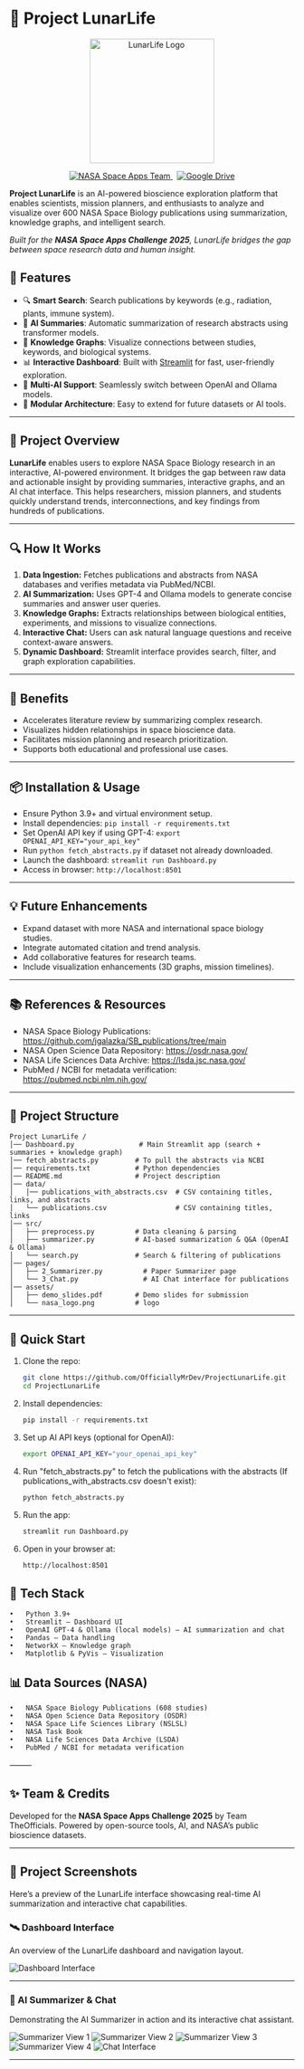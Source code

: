 # 🚀 Project LunarLife

<div align="center">
  <img src="assets/logorm.png" alt="LunarLife Logo" width="220" />
</div>

<div align="center" style="margin-top: 1em; margin-bottom: 1em;">
  <a href="https://www.spaceappschallenge.org/2025/find-a-team/the-officials/?tab=details" target="_blank">
    <img alt="NASA Space Apps Team" src="https://img.shields.io/badge/Team-NASA%20Space%20Apps-blue?logo=nasa&logoColor=white&style=for-the-badge">
  </a>
  &nbsp;
  <a href="https://drive.google.com/drive/folders/1_wZlx6Gok_gQpxq_MUXj3_VlhsbM8SDd?usp=sharing" target="_blank">
    <img alt="Google Drive" src="https://img.shields.io/badge/Google%20Drive-Project%20Files-green?logo=google-drive&logoColor=white&style=for-the-badge">
  </a>
</div>

**Project LunarLife** is an AI-powered bioscience exploration platform that enables scientists, mission planners, and enthusiasts to analyze and visualize over 600 NASA Space Biology publications using summarization, knowledge graphs, and intelligent search.

_Built for the **NASA Space Apps Challenge 2025**, LunarLife bridges the gap between space research data and human insight._


## 🌌 Features

- 🔍 **Smart Search**: Search publications by keywords (e.g., radiation, plants, immune system).
- 📝 **AI Summaries**: Automatic summarization of research abstracts using transformer models.
- 🧠 **Knowledge Graphs**: Visualize connections between studies, keywords, and biological systems.
- 📊 **Interactive Dashboard**: Built with [Streamlit](https://streamlit.io) for fast, user-friendly exploration.
- 🚀 **Multi-AI Support**: Seamlessly switch between OpenAI and Ollama models.
- 🧩 **Modular Architecture**: Easy to extend for future datasets or AI tools.

---

## 📖 Project Overview

**LunarLife** enables users to explore NASA Space Biology research in an interactive, AI-powered environment. It bridges the gap between raw data and actionable insight by providing summaries, interactive graphs, and an AI chat interface. This helps researchers, mission planners, and students quickly understand trends, interconnections, and key findings from hundreds of publications.

---

## 🔍 How It Works

1. **Data Ingestion:** Fetches publications and abstracts from NASA databases and verifies metadata via PubMed/NCBI.
2. **AI Summarization:** Uses GPT-4 and Ollama models to generate concise summaries and answer user queries.
3. **Knowledge Graphs:** Extracts relationships between biological entities, experiments, and missions to visualize connections.
4. **Interactive Chat:** Users can ask natural language questions and receive context-aware answers.
5. **Dynamic Dashboard:** Streamlit interface provides search, filter, and graph exploration capabilities.

---

## 🌟 Benefits

- Accelerates literature review by summarizing complex research.
- Visualizes hidden relationships in space bioscience data.
- Facilitates mission planning and research prioritization.
- Supports both educational and professional use cases.

---

## 📦 Installation & Usage

- Ensure Python 3.9+ and virtual environment setup.
- Install dependencies: `pip install -r requirements.txt`
- Set OpenAI API key if using GPT-4: `export OPENAI_API_KEY="your_api_key"`
- Run `python fetch_abstracts.py` if dataset not already downloaded.
- Launch the dashboard: `streamlit run Dashboard.py`
- Access in browser: `http://localhost:8501`

---

## 💡 Future Enhancements

- Expand dataset with more NASA and international space biology studies.
- Integrate automated citation and trend analysis.
- Add collaborative features for research teams.
- Include visualization enhancements (3D graphs, mission timelines).

---

## 📚 References & Resources

- NASA Space Biology Publications: https://github.com/jgalazka/SB_publications/tree/main
- NASA Open Science Data Repository: https://osdr.nasa.gov/
- NASA Life Sciences Data Archive: https://lsda.jsc.nasa.gov/
- PubMed / NCBI for metadata verification: https://pubmed.ncbi.nlm.nih.gov/

---

## 📂 Project Structure

```
Project LunarLife /
│── Dashboard.py                # Main Streamlit app (search + summaries + knowledge graph)
│── fetch_abstracts.py         # To pull the abstracts via NCBI
│── requirements.txt           # Python dependencies
│── README.md                  # Project description
│── data/
│   │── publications_with_abstracts.csv  # CSV containing titles, links, and abstracts
│   └── publications.csv                 # CSV containing titles, links
│── src/
│   ├── preprocess.py          # Data cleaning & parsing
│   ├── summarizer.py          # AI-based summarization & Q&A (OpenAI & Ollama)
│   └── search.py              # Search & filtering of publications
│── pages/
│   ├── 2_Summarizer.py          # Paper Summarizer page
│   └── 3_Chat.py                # AI Chat interface for publications
│── assets/
│   ├── demo_slides.pdf        # Demo slides for submission
│   └── nasa_logo.png          # logo

```

---

## 🚀 Quick Start

1. Clone the repo:

   ```bash
   git clone https://github.com/OfficiallyMrDev/ProjectLunarLife.git
   cd ProjectLunarLife
   ```

2. Install dependencies:

   ```bash
   pip install -r requirements.txt
   ```

3. Set up AI API keys (optional for OpenAI):

   ```bash
   export OPENAI_API_KEY="your_openai_api_key"
   ```

4. Run "fetch_abstracts.py" to fetch the publications with the abstracts (If publications_with_abstracts.csv doesn't exist):

   ```bash
   python fetch_abstracts.py
   ```

5. Run the app:

   ```bash
   streamlit run Dashboard.py
   ```

6. Open in your browser at:
   ```bash
   http://localhost:8501
   ```

## 🔧 Tech Stack

    •	Python 3.9+
    •	Streamlit – Dashboard UI
    •	OpenAI GPT‑4 & Ollama (local models) – AI summarization and chat
    •	Pandas – Data handling
    •	NetworkX – Knowledge graph
    •	Matplotlib & PyVis – Visualization

## 📊 Data Sources (NASA)

    •	NASA Space Biology Publications (608 studies)
    •	NASA Open Science Data Repository (OSDR)
    •	NASA Space Life Sciences Library (NSLSL)
    •	NASA Task Book
    •	NASA Life Sciences Data Archive (LSDA)
    •	PubMed / NCBI for metadata verification

⸻

## ✨ Team & Credits

Developed for the **NASA Space Apps Challenge 2025** by Team TheOfficials. Powered by open-source tools, AI, and NASA’s public bioscience datasets.

---

## 📸 Project Screenshots

Here’s a preview of the LunarLife interface showcasing real-time AI summarization and interactive chat capabilities.

### 🛰️ Dashboard Interface

An overview of the LunarLife dashboard and navigation layout.

![Dashboard Interface](assets/dashboard.png)

---

### 🤖 AI Summarizer & Chat

Demonstrating the AI Summarizer in action and its interactive chat assistant.

![Summarizer View 1](assets/Summarizer1.png)
![Summarizer View 2](assets/Summarizer2.png)
![Summarizer View 3](assets/Summarizer3.png)
![Summarizer View 4](assets/Summarizer4.png)
![Chat Interface](assets/Chat.png)


---

